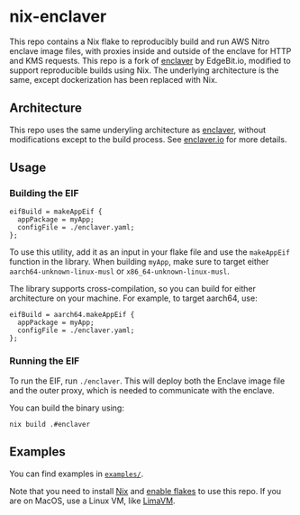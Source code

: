 # nix-enclaver

This repo contains a Nix flake to reproducibly build and run AWS Nitro enclave image files, with proxies inside and outside of the enclave for HTTP and KMS requests. This repo is a fork of [enclaver](https://github.com/enclaver-io/enclaver) by EdgeBit.io, modified to support reproducible builds using Nix. The underlying architecture is the same, except dockerization has been replaced with Nix.

## Architecture

This repo uses the same underyling architecture as [enclaver](https://github.com/enclaver-io/enclaver), without modifications except to the build process. See [enclaver.io](https://enclaver.io/docs/0.x/getting-started/) for more details.

## Usage

### Building the EIF
```
eifBuild = makeAppEif {
  appPackage = myApp;
  configFile = ./enclaver.yaml;
};
```

To use this utility, add it as an input in your flake file and use the `makeAppEif` function in the library. When building `myApp`, make sure to target either `aarch64-unknown-linux-musl` or `x86_64-unknown-linux-musl`.

The library supports cross-compilation, so you can build for either architecture on your machine. For example, to target aarch64, use:

```
eifBuild = aarch64.makeAppEif {
  appPackage = myApp;
  configFile = ./enclaver.yaml;
};
```

### Running the EIF

To run the EIF, run `./enclaver`. This will deploy both the Enclave image file and the outer proxy, which is needed to communicate with the enclave.

You can build the binary using:

```
nix build .#enclaver
```

## Examples

You can find examples in [`examples/`](./examples/sealing-rs/README.md).

Note that you need to install [Nix](https://nixos.org/) and [enable flakes](https://nixos.wiki/wiki/Flakes) to use this repo. If you are on MacOS, use a Linux VM, like [LimaVM](https://lima-vm.io).